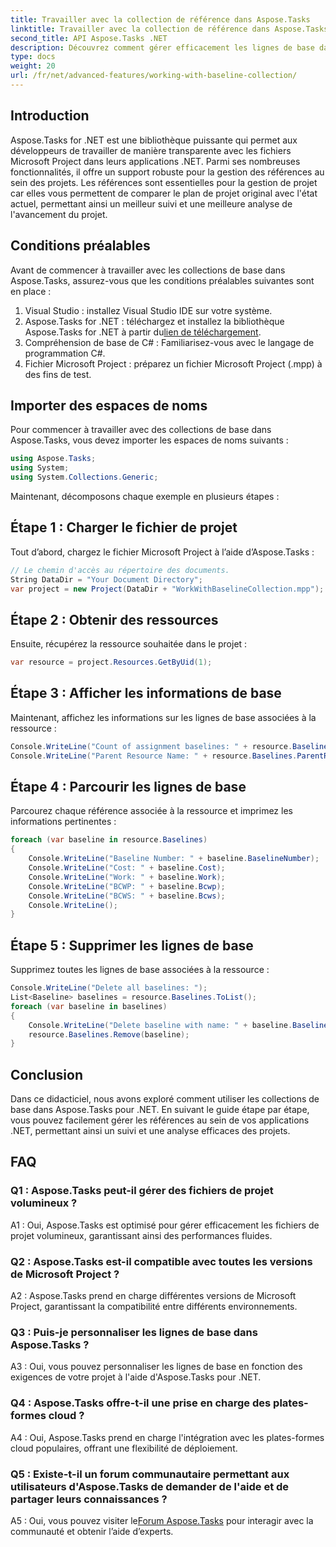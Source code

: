 ```yaml
---
title: Travailler avec la collection de référence dans Aspose.Tasks
linktitle: Travailler avec la collection de référence dans Aspose.Tasks
second_title: API Aspose.Tasks .NET
description: Découvrez comment gérer efficacement les lignes de base dans Aspose.Tasks pour .NET. Suivez notre didacticiel complet pour des conseils étape par étape.
type: docs
weight: 20
url: /fr/net/advanced-features/working-with-baseline-collection/
---
```

## Introduction

Aspose.Tasks for .NET est une bibliothèque puissante qui permet aux développeurs de travailler de manière transparente avec les fichiers Microsoft Project dans leurs applications .NET. Parmi ses nombreuses fonctionnalités, il offre un support robuste pour la gestion des références au sein des projets. Les références sont essentielles pour la gestion de projet car elles vous permettent de comparer le plan de projet original avec l'état actuel, permettant ainsi un meilleur suivi et une meilleure analyse de l'avancement du projet.

## Conditions préalables

Avant de commencer à travailler avec les collections de base dans Aspose.Tasks, assurez-vous que les conditions préalables suivantes sont en place :

1. Visual Studio : installez Visual Studio IDE sur votre système.
2.  Aspose.Tasks for .NET : téléchargez et installez la bibliothèque Aspose.Tasks for .NET à partir du[lien de téléchargement](https://releases.aspose.com/tasks/net/).
3. Compréhension de base de C# : Familiarisez-vous avec le langage de programmation C#.
4. Fichier Microsoft Project : préparez un fichier Microsoft Project (.mpp) à des fins de test.

## Importer des espaces de noms

Pour commencer à travailler avec des collections de base dans Aspose.Tasks, vous devez importer les espaces de noms suivants :

```csharp
using Aspose.Tasks;
using System;
using System.Collections.Generic;


```

Maintenant, décomposons chaque exemple en plusieurs étapes :

## Étape 1 : Charger le fichier de projet

Tout d’abord, chargez le fichier Microsoft Project à l’aide d’Aspose.Tasks :

```csharp
// Le chemin d'accès au répertoire des documents.
String DataDir = "Your Document Directory";
var project = new Project(DataDir + "WorkWithBaselineCollection.mpp");
```

## Étape 2 : Obtenir des ressources

Ensuite, récupérez la ressource souhaitée dans le projet :

```csharp
var resource = project.Resources.GetByUid(1);
```

## Étape 3 : Afficher les informations de base

Maintenant, affichez les informations sur les lignes de base associées à la ressource :

```csharp
Console.WriteLine("Count of assignment baselines: " + resource.Baselines.Count);
Console.WriteLine("Parent Resource Name: " + resource.Baselines.ParentResource.Get(Rsc.Name));
```

## Étape 4 : Parcourir les lignes de base

Parcourez chaque référence associée à la ressource et imprimez les informations pertinentes :

```csharp
foreach (var baseline in resource.Baselines)
{
    Console.WriteLine("Baseline Number: " + baseline.BaselineNumber);
    Console.WriteLine("Cost: " + baseline.Cost);
    Console.WriteLine("Work: " + baseline.Work);
    Console.WriteLine("BCWP: " + baseline.Bcwp);
    Console.WriteLine("BCWS: " + baseline.Bcws);
    Console.WriteLine();
}
```

## Étape 5 : Supprimer les lignes de base

Supprimez toutes les lignes de base associées à la ressource :

```csharp
Console.WriteLine("Delete all baselines: ");
List<Baseline> baselines = resource.Baselines.ToList();
foreach (var baseline in baselines)
{
    Console.WriteLine("Delete baseline with name: " + baseline.BaselineNumber);
    resource.Baselines.Remove(baseline);
}
```

## Conclusion

Dans ce didacticiel, nous avons exploré comment utiliser les collections de base dans Aspose.Tasks pour .NET. En suivant le guide étape par étape, vous pouvez facilement gérer les références au sein de vos applications .NET, permettant ainsi un suivi et une analyse efficaces des projets.

## FAQ

### Q1 : Aspose.Tasks peut-il gérer des fichiers de projet volumineux ?

A1 : Oui, Aspose.Tasks est optimisé pour gérer efficacement les fichiers de projet volumineux, garantissant ainsi des performances fluides.

### Q2 : Aspose.Tasks est-il compatible avec toutes les versions de Microsoft Project ?

A2 : Aspose.Tasks prend en charge différentes versions de Microsoft Project, garantissant la compatibilité entre différents environnements.

### Q3 : Puis-je personnaliser les lignes de base dans Aspose.Tasks ?

A3 : Oui, vous pouvez personnaliser les lignes de base en fonction des exigences de votre projet à l'aide d'Aspose.Tasks pour .NET.

### Q4 : Aspose.Tasks offre-t-il une prise en charge des plates-formes cloud ?

A4 : Oui, Aspose.Tasks prend en charge l'intégration avec les plates-formes cloud populaires, offrant une flexibilité de déploiement.

### Q5 : Existe-t-il un forum communautaire permettant aux utilisateurs d'Aspose.Tasks de demander de l'aide et de partager leurs connaissances ?

 A5 : Oui, vous pouvez visiter le[Forum Aspose.Tasks](https://forum.aspose.com/c/tasks/15) pour interagir avec la communauté et obtenir l’aide d’experts.